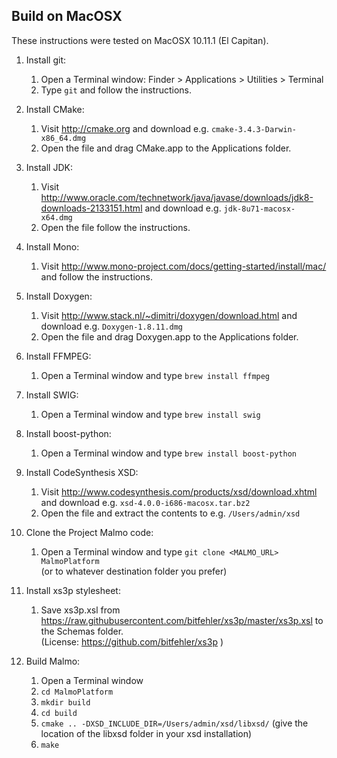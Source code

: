 
## Build on MacOSX ##

These instructions were tested on MacOSX 10.11.1 (El Capitan).

1. Install git:
    1. Open a Terminal window: Finder > Applications > Utilities > Terminal
    2. Type `git` and follow the instructions.

2. Install CMake:
    1. Visit http://cmake.org and download e.g. `cmake-3.4.3-Darwin-x86_64.dmg`
    2. Open the file and drag CMake.app to the Applications folder.

3. Install JDK:
    1. Visit http://www.oracle.com/technetwork/java/javase/downloads/jdk8-downloads-2133151.html and download e.g. `jdk-8u71-macosx-x64.dmg`
    2. Open the file follow the instructions.

4. Install Mono:
    1. Visit http://www.mono-project.com/docs/getting-started/install/mac/ and follow the instructions.

5. Install Doxygen:
    1. Visit http://www.stack.nl/~dimitri/doxygen/download.html and download e.g. `Doxygen-1.8.11.dmg`
    2. Open the file and drag Doxygen.app to the Applications folder.

6. Install FFMPEG:
    1. Open a Terminal window and type `brew install ffmpeg`

7. Install SWIG:
    1. Open a Terminal window and type `brew install swig`

8. Install boost-python:
    1. Open a Terminal window and type `brew install boost-python`

9. Install CodeSynthesis XSD:
    1. Visit http://www.codesynthesis.com/products/xsd/download.xhtml and download e.g. `xsd-4.0.0-i686-macosx.tar.bz2`
    2. Open the file and extract the contents to e.g. `/Users/admin/xsd`

10. Clone the Project Malmo code:
    1. Open a Terminal window and type `git clone <MALMO_URL> MalmoPlatform`  
       (or to whatever destination folder you prefer)

11. Install xs3p stylesheet:
    1. Save xs3p.xsl from https://raw.githubusercontent.com/bitfehler/xs3p/master/xs3p.xsl to the Schemas folder.  
       (License: https://github.com/bitfehler/xs3p )

12. Build Malmo:
    1. Open a Terminal window
    2. `cd MalmoPlatform`
    3. `mkdir build`
    4. `cd build`
    5. `cmake .. -DXSD_INCLUDE_DIR=/Users/admin/xsd/libxsd/` (give the location of the libxsd folder in your xsd installation)
    6. `make`
